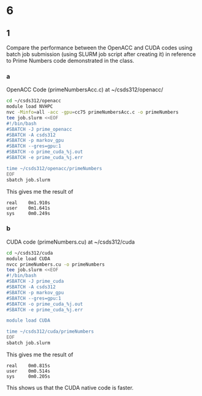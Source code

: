# 6

## 1

Compare the performance between the OpenACC and CUDA codes using batch job submission (using SLURM job script after creating it) in reference to Prime Numbers code demonstrated in the class.

### a

OpenACC Code (primeNumbersAcc.c) at ~/csds312/openacc/

```bash
cd ~/csds312/openacc
module load NVHPC
nvc -Minfo=all -acc -gpu=cc75 primeNumbersAcc.c -o primeNumbers
tee job.slurm <<EOF
#!/bin/bash
#SBATCH -J prime_openacc
#SBATCH -A csds312
#SBATCH -p markov_gpu
#SBATCH --gres=gpu:1
#SBATCH -o prime_cuda_%j.out
#SBATCH -e prime_cuda_%j.err

time ~/csds312/openacc/primeNumbers
EOF
sbatch job.slurm
```

This gives me the result of

```text
real	0m1.910s
user	0m1.641s
sys		0m0.249s
```

### b

CUDA code (primeNumbers.cu) at ~/csds312/cuda

```bash
cd ~/csds312/cuda
module load CUDA
nvcc primeNumbers.cu -o primeNumbers
tee job.slurm <<EOF
#!/bin/bash
#SBATCH -J prime_cuda
#SBATCH -A csds312
#SBATCH -p markov_gpu
#SBATCH --gres=gpu:1
#SBATCH -o prime_cuda_%j.out
#SBATCH -e prime_cuda_%j.err

module load CUDA

time ~/csds312/cuda/primeNumbers
EOF
sbatch job.slurm
```

This gives me the result of

```text
real	0m0.815s
user	0m0.514s
sys		0m0.205s
```

This shows us that the CUDA native code is faster.
